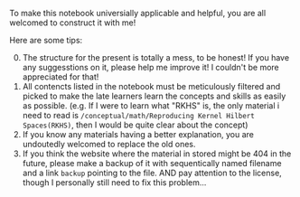 To make this notebook universially applicable and helpful, you are all welcomed to construct it with me!

Here are some tips:

0. The structure for the present is totally a mess, to be honest! If you have any suggesstions on it, please help me improve it! I couldn't be more appreciated for that!
1. All contencts listed in the notebook must be meticulously filtered and picked to make the late learners learn the concepts and skills as easily as possible. (e.g. If I were to learn what "RKHS" is, the only material i need to read is ```/conceptual/math/Reproducing Kernel Hilbert Spaces(RKHS)```, then I would be quite clear about the concept)
2. If you know any materials having a better explanation, you are undoutedly welcomed to replace the old ones.
3. If you think the website where the material in stored might be 404 in the future, please make a backup of it with sequentically named filename and a link ```backup``` pointing to the file. AND pay attention to the license, though I personally still need to fix this problem...
